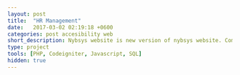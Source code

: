 ```yaml
---
layout: post
title:  "HR Management"
date:   2017-03-02 02:19:18 +0600
categories: post accesibility web
short_description: Nybsys website is new version of nybsys website. Completely re-written wp theme with woocommerce support and advance admin functionality. 
type: project
tools: [PHP, Codeigniter, Javascript, SQL]
hidden: true
---
```

